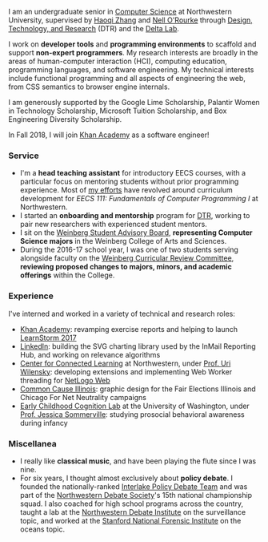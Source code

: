 I am an undergraduate senior in [Computer Science](http://eecs.northwestern.edu) at Northwestern University, supervised by [Haoqi Zhang](http://users.eecs.northwestern.edu/~hq) and [Nell O'Rourke](http://www.eleanorourke.com) through [Design, Technology, and Research](http://dtr.northwestern.edu) (DTR) and the [Delta Lab](http://delta.northwestern.edu). 

I work on **developer tools** and **programming environments** to scaffold and support **non-expert programmers**. My research interests are broadly in the areas of human-computer interaction (HCI), computing education, programming languages, and software engineering. My technical interests include functional programming and all aspects of engineering the web, from CSS semantics to browser engine internals.

I am generously supported by the Google Lime Scholarship, Palantir Women in Technology Scholarship, Microsoft Tuition Scholarship, and Box Engineering Diversity Scholarship.

In Fall 2018, I will join [Khan Academy](http://khanacademy.org) as a software engineer!

### Service

- I'm a **head teaching assistant** for introductory EECS courses, with a particular focus on mentoring students without prior programming experience. Most of [my efforts](#teaching) have revolved around curriculum development for *EECS 111: Fundamentals of Computer Programming I* at Northwestern.
- I started an **onboarding and mentorship** program for [DTR](http://dtr.northwestern.edu), working to pair new researchers with experienced student mentors.
- I sit on the [Weinberg Student Advisory Board](http://www.weinberg.northwestern.edu/undergraduate/enrichment-opportunities/sab/), **representing Computer Science majors** in the Weinberg College of Arts and Sciences.
- During the 2016-17 school year, I was one of two students serving alongside faculty on the [Weinberg Curricular Review Committee](https://www.weinberg.northwestern.edu/faculty/teaching-research-service/teaching-curriculum/curricular-committee-actions/#CRC), **reviewing proposed changes to majors, minors, and academic offerings** within the College.

### Experience

I've interned and worked in a variety of technical and research roles:

- [Khan Academy](http://engineering.khanacademy.org/): revamping exercise reports and helping to launch [LearnStorm 2017](http://www.learnstorm2017.org/)
- [LinkedIn](https://engineering.linkedin.com/): building the SVG charting library used by the InMail Reporting Hub, and working on relevance algorithms
- [Center for Connected Learning](http://ccl.northwestern.edu/) at Northwestern, under [Prof. Uri Wilensky](http://ccl.northwestern.edu/Uri.shtml): developing extensions and implementing Web Worker threading for [NetLogo Web](http://netlogoweb.org)
- [Common Cause Illinois](http://www.commoncause.org/states/illinois/about/?referrer=https://www.google.com/): graphic design for the Fair Elections Illinois and Chicago For Net Neutrality campaigns
- [Early Childhood Cognition Lab](http://depts.washington.edu/eccl/) at the University of Washington, under [Prof. Jessica Sommerville](http://depts.washington.edu/eccl/people/): studying prosocial behavioral awareness during infancy

### Miscellanea

- I really like **classical music**, and have been playing the flute since I was nine.
- For six years, I thought almost exclusively about **policy debate**. I founded the nationally-ranked [Interlake Policy Debate Team](http://www.interlakedebate.org/) and was part of the [Northwestern Debate Society](https://www.communication.northwestern.edu/learn/student_activities/debate)'s 15th national championship squad. I also coached for high school programs across the country, taught a lab at the [Northwestern Debate Institute](https://nhsi.northwestern.edu/debate-division/) on the surveillance topic, and worked at the [Stanford National Forensic Institute](https://snfi.stanford.edu/) on the oceans topic.

